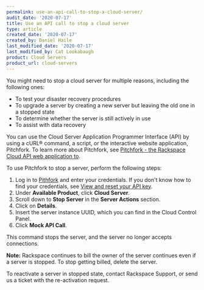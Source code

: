 ```yaml
---
permalink: use-an-api-call-to-stop-a-cloud-server/
audit_date: '2020-07-17'
title: Use an API call to stop a cloud server
type: article
created_date: '2020-07-17'
created_by: Daniel Haile
last_modified_date: '2020-07-17'
last_modified_by: Cat Lookabaugh
product: Cloud Servers
product_url: cloud-servers
---
```


You might need to stop a cloud server for multiple reasons, including the following ones: 

- To test your disaster recovery procedures 
- To upgrade a server by creating a new server but leaving the old one in a stopped state
- To determine whether the server is still actively in use
- To assist with data recovery

You can use the Cloud Server Application Programmer Interface (API) by using a cURL&reg;
command, a script, or the interactive website application, Pitchfork.  To learn more about
Pitchfork, see [Pitchfork - the Rackspace Cloud API web application to](how-to/pitchfork-the-rackspace-cloud-api-web-application/).

To use Pitchfork to stop a server, perform the following steps:

1. Log in to [Pithfork](https://pitchfork.rax.io/) and enter your credentials. If you don't know how to find
   your credentials, see [View and reset your API key](/support/how-to/view-and-reset-your-api-key).
2. Under **Available Product**, click **Cloud Server**. 
3. Scroll down to **Stop Server** in the **Server Actions** section.
4. Click on **Details**.
5. Insert the server instance UUID, which you can find in the Cloud Control Panel.
6. Click **Mock API Call**.

This command stops the server, and the server no longer accepts connections. 

**Note:** Rackspace continues to bill the owner of the server continues even if a server
is stopped. To stop getting billed, delete the server.

To reactivate a server in stopped state, contact Rackspace Support,
or send us a ticket with the re-activation request.
